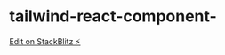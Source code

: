 # tailwind-react-component-

[Edit on StackBlitz ⚡️](https://stackblitz.com/edit/stackblitz-starters-pgc632)